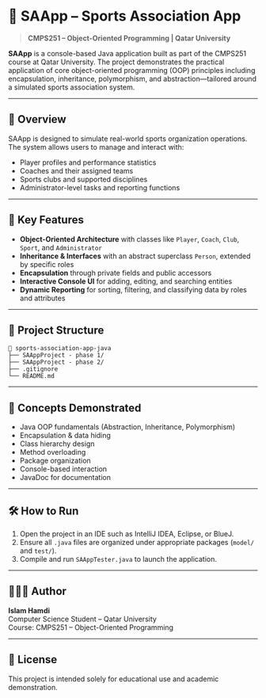 # 🏅 SAApp – Sports Association App

> **CMPS251 – Object-Oriented Programming | Qatar University**

**SAApp** is a console-based Java application built as part of the CMPS251 course at Qatar University. The project demonstrates the practical application of core object-oriented programming (OOP) principles including encapsulation, inheritance, polymorphism, and abstraction—tailored around a simulated sports association system.

---

## 📌 Overview

SAApp is designed to simulate real-world sports organization operations. The system allows users to manage and interact with:

- Player profiles and performance statistics
- Coaches and their assigned teams
- Sports clubs and supported disciplines
- Administrator-level tasks and reporting functions

---

## 🚀 Key Features

- **Object-Oriented Architecture** with classes like `Player`, `Coach`, `Club`, `Sport`, and `Administrator`
- **Inheritance & Interfaces** with an abstract superclass `Person`, extended by specific roles
- **Encapsulation** through private fields and public accessors
- **Interactive Console UI** for adding, editing, and searching entities
- **Dynamic Reporting** for sorting, filtering, and classifying data by roles and attributes

---

## 📁 Project Structure

```
📂 sports-association-app-java
├── SAAppProject - phase 1/
├── SAAppProject - phase 2/
├── .gitignore
└── README.md
```

---

## 🧠 Concepts Demonstrated

- Java OOP fundamentals (Abstraction, Inheritance, Polymorphism)
- Encapsulation & data hiding
- Class hierarchy design
- Method overloading
- Package organization
- Console-based interaction
- JavaDoc for documentation

---

## 🛠 How to Run

1. Open the project in an IDE such as IntelliJ IDEA, Eclipse, or BlueJ.
2. Ensure all `.java` files are organized under appropriate packages (`model/` and `test/`).
3. Compile and run `SAAppTester.java` to launch the application.

---

## 👩🏻‍💻 Author

**Islam Hamdi**  
Computer Science Student – Qatar University  
Course: CMPS251 – Object-Oriented Programming

---

## 📜 License

This project is intended solely for educational use and academic demonstration.

